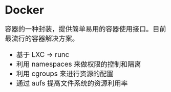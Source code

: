 <!-- ex_nonav -->
<h1 style="font-size:250%;">Docker</h1>

<p style="font-size:150%;">容器的一种封装，提供简单易用的容器使用接口。目前最流行的容器解决方案。</p>


<ul style="font-size:150%;">
<li>基于 LXC -> runc</li>
<li>利用 namespaces 来做权限的控制和隔离</li>
<li>利用 cgroups 来进行资源的配置</li>
<li>通过 aufs 提高文件系统的资源利用率</li>
</ul>

<br>
<br>